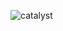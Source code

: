 ![catalyst](https://user-images.githubusercontent.com/106902757/172044986-258e266f-8d49-4224-ab8d-ba808aab76a3.png)
